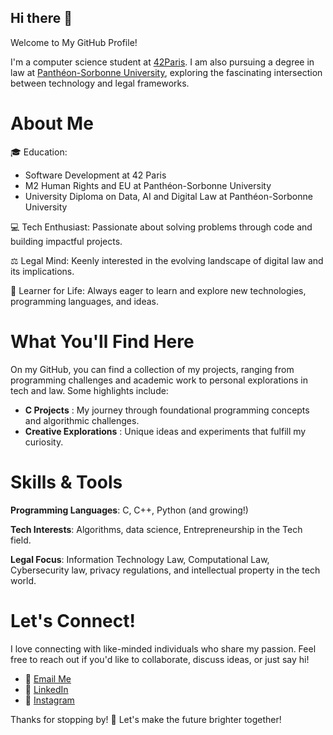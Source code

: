 ## Hi there 👋

Welcome to My GitHub Profile!

I'm a computer science student at [42Paris](42.fr). I am also pursuing a degree in law at [Panthéon-Sorbonne University](https://www.pantheonsorbonne.fr/), exploring the fascinating intersection between technology and legal frameworks.

# About Me

🎓 Education: 
* Software Development at 42 Paris
* M2 Human Rights and EU at Panthéon-Sorbonne University
* University Diploma on Data, AI and Digital Law at Panthéon-Sorbonne University

💻 Tech Enthusiast: Passionate about solving problems through code and building impactful projects.

⚖️ Legal Mind: Keenly interested in the evolving landscape of digital law and its implications.

🚀 Learner for Life: Always eager to learn and explore new technologies, programming languages, and ideas.

# What You'll Find Here

On my GitHub, you can find a collection of my projects, ranging from programming challenges and academic work to personal explorations in tech and law. Some highlights include:

* **C Projects** : My journey through foundational programming concepts and algorithmic challenges.
* **Creative Explorations** : Unique ideas and experiments that fulfill my curiosity.

# Skills & Tools

**Programming Languages**: C, C++, Python (and growing!)

**Tech Interests**: Algorithms, data science, Entrepreneurship in the Tech field.

**Legal Focus**: Information Technology Law, Computational Law, Cybersecurity law, privacy regulations, and intellectual property in the tech world.

# Let's Connect!

I love connecting with like-minded individuals who share my passion. Feel free to reach out if you'd like to collaborate, discuss ideas, or just say hi!

- 💌 [Email Me](mailto:mferaoun@42student.42.fr)
- 🔗 [LinkedIn](www.linkedin.com/in/melissa-feraoun-b73b35173)
- 📸 [Instagram](https://www.instagram.com/melfrn_/)

Thanks for stopping by! 🌟 Let's make the future brighter together!
